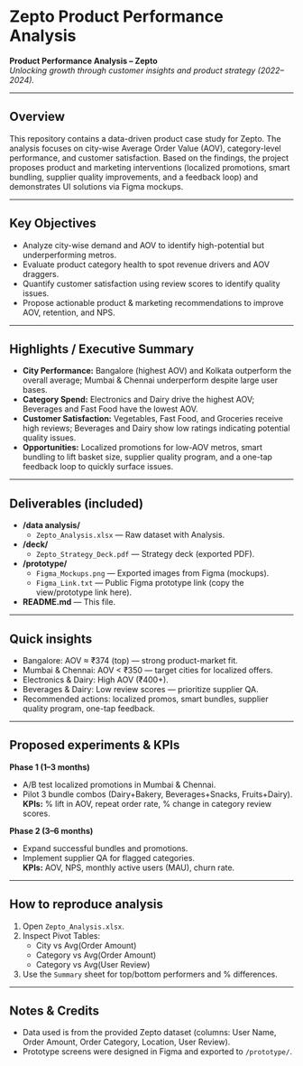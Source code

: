 # Zepto Product Performance Analysis

**Product Performance Analysis – Zepto**  
*Unlocking growth through customer insights and product strategy (2022–2024).*

---

## Overview
This repository contains a data-driven product case study for Zepto. The analysis focuses on city-wise Average Order Value (AOV), category-level performance, and customer satisfaction. Based on the findings, the project proposes product and marketing interventions (localized promotions, smart bundling, supplier quality improvements, and a feedback loop) and demonstrates UI solutions via Figma mockups.

---

## Key Objectives
- Analyze city-wise demand and AOV to identify high-potential but underperforming metros.  
- Evaluate product category health to spot revenue drivers and AOV draggers.  
- Quantify customer satisfaction using review scores to identify quality issues.  
- Propose actionable product & marketing recommendations to improve AOV, retention, and NPS.

---

## Highlights / Executive Summary
- **City Performance:** Bangalore (highest AOV) and Kolkata outperform the overall average; Mumbai & Chennai underperform despite large user bases.  
- **Category Spend:** Electronics and Dairy drive the highest AOV; Beverages and Fast Food have the lowest AOV.  
- **Customer Satisfaction:** Vegetables, Fast Food, and Groceries receive high reviews; Beverages and Dairy show low ratings indicating potential quality issues.  
- **Opportunities:** Localized promotions for low-AOV metros, smart bundling to lift basket size, supplier quality program, and a one-tap feedback loop to quickly surface issues.

---

## Deliverables (included)
- **/data analysis/**
  - `Zepto_Analysis.xlsx` — Raw dataset with Analysis.
- **/deck/**
  - `Zepto_Strategy_Deck.pdf` — Strategy deck (exported PDF).
- **/prototype/**
  - `Figma_Mockups.png` — Exported images from Figma (mockups).
  - `Figma_Link.txt` — Public Figma prototype link (copy the view/prototype link here).
- **README.md** — This file.

---

## Quick insights 
- Bangalore: AOV ≈ ₹374 (top) — strong product-market fit.  
- Mumbai & Chennai: AOV < ₹350 — target cities for localized offers.  
- Electronics & Dairy: High AOV (₹400+).  
- Beverages & Dairy: Low review scores — prioritize supplier QA.  
- Recommended actions: localized promos, smart bundles, supplier quality program, one-tap feedback.

---

## Proposed experiments & KPIs
**Phase 1 (1–3 months)**
- A/B test localized promotions in Mumbai & Chennai.  
- Pilot 3 bundle combos (Dairy+Bakery, Beverages+Snacks, Fruits+Dairy).  
**KPIs:** % lift in AOV, repeat order rate, % change in category review scores.

**Phase 2 (3–6 months)**
- Expand successful bundles and promotions.  
- Implement supplier QA for flagged categories.  
**KPIs:** AOV, NPS, monthly active users (MAU), churn rate.

---

## How to reproduce analysis
1. Open `Zepto_Analysis.xlsx`.  
2. Inspect Pivot Tables:  
   - City vs Avg(Order Amount)  
   - Category vs Avg(Order Amount)  
   - Category vs Avg(User Review)  
3. Use the `Summary` sheet for top/bottom performers and % differences.

---

## Notes & Credits
- Data used is from the provided Zepto dataset (columns: User Name, Order Amount, Order Category, Location, User Review).  
- Prototype screens were designed in Figma and exported to `/prototype/`.  

